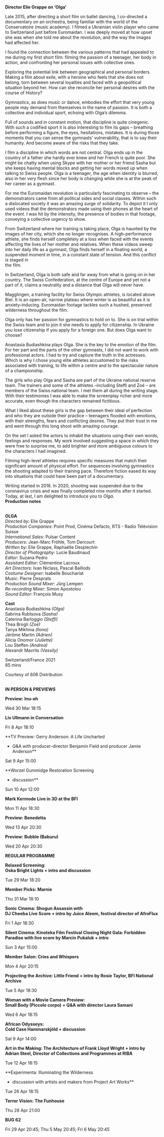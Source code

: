 

**Director Elie Grappe on ‘Olga’**

Late 2015, after directing a short film on ballet dancing, I co-directed a documentary on an orchestra, being familiar with the world of the Conservatoire (music academy). I filmed a Ukrainian violin player who came to Switzerland just before Euromaidan. I was deeply moved at how upset she was when she told me about the revolution, and the way the images had affected her.

I found the connection between the various patterns that had appealed to me during my first short film: filming the passion of a teenager, her body in action, and confronting her personal issues with collective ones.

Exploring the potential link between geographical and personal borders. Making a film about exile, with a heroine who feels that she does not belong, torn between several loyalties and faced with a geopolitical situation beyond her. How can she reconcile her personal desires with the course of History?

Gymnastics, as does music or dance, embodies the effort that very young people may demand from themselves in the name of passion. It is both a collective and individual sport, echoing with Olga’s dilemma.

Full of sounds and in constant motion, that discipline is quite cinegenic. With such a codified sport it is also interesting to film its gaps – breathing before performing a figure, the eyes, hesitations, mistakes. It is during those moments that you can sense the gymnasts’ vulnerability, that is to say their humanity. And become aware of the risks that they take.

I film a discipline in which words are not central. Olga ends up in the country of a father she hardly ever knew and her French is quite poor. She might be chatty when using Skype with her mother or her friend Sasha but she keeps having mental blocks and getting her words mixed up when talking to Swiss people. Olga is a teenager, the age when identity is blurred, also in her very flesh since her body is changing while she is at the peak of her career as  a gymnast.

For me the Euromaidan revolution is particularly fascinating to observe – the demonstrators came from all political sides and social classes. Within such a dislocated society it was an amazing surge of solidarity. To depict it I only used videos that the demonstrators made using their phones at the heart of the event. I was hit by the intensity, the presence of bodies in that footage, conveying a collective urgency to show.

From Switzerland where her training is taking place, Olga is haunted by the images of her city, which she no longer recognises. A high-performance athlete, she finds herself completely at a loss when faced with the events affecting the lives of her mother and relatives. When these videos sweep into her daily life as a gymnast, Olga finds herself in a floating world, a suspended moment in time, in a constant state of tension. And this conflict is staged in  
the film.

In Switzerland, Olga is both safe and far away from what is going on in her country. The Swiss Confederation, at the centre of Europe and yet not a part of it, claims a neutrality and a distance that Olga will never have.

Magglingen, a training facility for Swiss Olympic athletes, is located above Biel. It is an open-air, narrow plateau where winter is as beautiful as it is anxiety-inducing. Euromaidan footage tackles such a hushed, preserved wilderness throughout the film.

Olga only has her passion for gymnastics to hold on to. She is on trial within the Swiss team and to join it she needs to apply for citizenship. In Ukraine you lose citizenship if you apply for a foreign one. But does Olga want to choose?

Anastasia Budiashkina plays Olga. She is the key to the emotion of the film.  
For her part and the parts of the other gymnasts, I did not want to work with professional actors. I had to try and capture the truth in the actresses. Which is why I chose young elite athletes accustomed to the risks associated with training, to life within a centre and to the spectacular nature of a championship.

The girls who play Olga and Sasha are part of the Ukraine national reserve team. The trainers and some of the athletes –including Steffi and Zoé – are members of the Swiss national team. I met them all during the writing stage. With their testimonies I was able to make the screenplay richer and more accurate, even though the characters remained fictitious.

What I liked about these girls is the gap between their ideal of perfection and who they are outside their practice – teenagers flooded with emotions, with their strengths, fears and conflicting desires. They put their trust in me and went through this long shoot with amazing courage.

On the set I asked the actors to inhabit the situations using their own words, feelings and responses. My work involved suggesting a space in which they were free to surprise me, to add brighter and more ambiguous colours to the characters I had imagined.

Filming high-level athletes requires specific measures that match their significant amount of physical effort. For sequences involving gymnastics the shooting adapted to their training pace. Therefore fiction eased its way into situations that could have been part of a documentary.

Writing started in 2016. In 2020, shooting was suspended due to the coronavirus crisis and was finally completed nine months after it started. Today, at last, I am delighted to introduce you to _Olga_.  
**Production notes**
<br><br>

**OLGA**  
_Directed by_: Elie Grappe  
_Production Companies_: Point Prod,  Cinéma Defacto, RTS - Radio Télévision Suisse  
_International Sales_: Pulsar Content  
_Producers_: Jean-Marc Fröhle, Tom Dercourt  
_Written by_: Elie Grappe, Raphaëlle Desplechin  
_Director of Photography_: Lucie Baudinaud  
_Editor_: Suzana Pedro  
_Assistant Editor_: Clémentine Lacroux  
_Art Directors_: Ivan Niclass, Pascal Baillods  
_Costume Designer_: Isabelle Boucharlat  
_Music_: Pierre Desprats  
_Production Sound Mixer_: Jürg Lempen  
_Re-recording Mixer_: Simon Apostolou  
_Sound Editor_: François Musy

**Cast**  
Anastasia Budiashkina _(Olga)_  
Sabrina Rubtsova _(Sasha)_  
Caterina Barloggio _(Steffi)_  
Thea Brogli _(Zoé)_  
Tanya Mikhina _(llona)_  
Jérôme Martin _(Adrien)_  
Alicia Onomor _(Juliette)_  
Lou Steffen _(Andrea)_  
Alexandr Mavrits _(Vassily)_

Switzerland/France 2021  
85 mins

Courtesy of 606 Distribution
<br><br>

**IN PERSON & PREVIEWS**<br>

**Preview: Inu-oh**<br>

Wed 30 Mar 18:15<br>

**Liv Ullmann in Conversation**<br>

Fri 8 Apr 18:10<br>

**TV Preview: Gerry Anderson: A Life Uncharted  
+ Q&A with producer-director Benjamin Field and producer Jamie Anderson**<br>

Sat 9 Apr 15:00<br>

**Worzel Gummidge Restoration Screening  
+ discussion**<br>

Sun 10 Apr 12:00<br>

**Mark Kermode Live in 3D at the BFI**<br>

Mon 11 Apr 18:30<br>

**Preview: Benedetta**<br>

Wed 13 Apr 20:30<br>

**Preview: Bubble (Baburu)**<br>

Wed 20 Apr 20:30<br>

**REGULAR PROGRAMME**<br>

**Relaxed Screening:  
Oska Bright Lights + intro and discussion**<br>

Tue 29 Mar 18:20

**Member Picks: Marnie**

Thu 31 Mar 18:10

**Sonic Cinema: Shogun Assassin with  
DJ Cheeba Live Score + intro by Juice Aleem, festival director of AfroFlux**

Fri 1 Apr 18:30

**Silent Cinema: Kinoteka Film Festival Closing Night Gala: Forbidden Paradise with live score by Marcin Pukaluk + intro**

Sun 3 Apr 15:00

**Member Salon: Cries and Whispers**

Mon 4 Apr 20:15

**Projecting the Archive: Little Friend + intro by Rosie Taylor, BFI National Archive**

Tue 5 Apr 18:30

**Woman with a Movie Camera Preview:  
Small Body (Piccolo corpo)** **+ Q&A with director Laura Samani**

Wed 6 Apr 18:15

**African Odysseys:  
Cold Case Hammarskjöld + discussion**

Sat 9 Apr 14:00

**Art in the Making: The Architecture of Frank Lloyd Wright + intro by Adrian Steel, Director of Collections and Programmes at RIBA**

Tue 12 Apr 18:15

**Experimenta: Illuminating the Wilderness  
+ discussion with artists and makers from Project Art Works**

Tue 26 Apr 18:15

**Terror Vision: The Funhouse**

Thu 28 Apr 21:00

**BUG 62**

Fri 29 Apr 20:45; Thu 5 May 20:45; Fri 6 May 20:45
<!--stackedit_data:
eyJoaXN0b3J5IjpbNjUzNjgyNzE3XX0=
-->